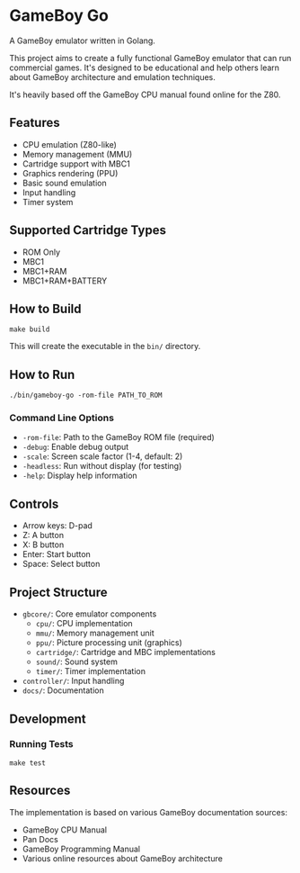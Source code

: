 # GameBoy Go

A GameBoy emulator written in Golang.

This project aims to create a fully functional GameBoy emulator that can run commercial games.
It's designed to be educational and help others learn about GameBoy architecture and emulation techniques.

It's heavily based off the GameBoy CPU manual found online for the Z80.

## Features

- CPU emulation (Z80-like)
- Memory management (MMU)
- Cartridge support with MBC1
- Graphics rendering (PPU)
- Basic sound emulation
- Input handling
- Timer system

## Supported Cartridge Types

- ROM Only
- MBC1
- MBC1+RAM
- MBC1+RAM+BATTERY

## How to Build

```
make build
```

This will create the executable in the `bin/` directory.

## How to Run

```
./bin/gameboy-go -rom-file PATH_TO_ROM
```

### Command Line Options

- `-rom-file`: Path to the GameBoy ROM file (required)
- `-debug`: Enable debug output
- `-scale`: Screen scale factor (1-4, default: 2)
- `-headless`: Run without display (for testing)
- `-help`: Display help information

## Controls

- Arrow keys: D-pad
- Z: A button
- X: B button
- Enter: Start button
- Space: Select button

## Project Structure

- `gbcore/`: Core emulator components
  - `cpu/`: CPU implementation
  - `mmu/`: Memory management unit
  - `ppu/`: Picture processing unit (graphics)
  - `cartridge/`: Cartridge and MBC implementations
  - `sound/`: Sound system
  - `timer/`: Timer implementation
- `controller/`: Input handling
- `docs/`: Documentation

## Development

### Running Tests

```
make test
```

## Resources

The implementation is based on various GameBoy documentation sources:

- GameBoy CPU Manual
- Pan Docs
- GameBoy Programming Manual
- Various online resources about GameBoy architecture
